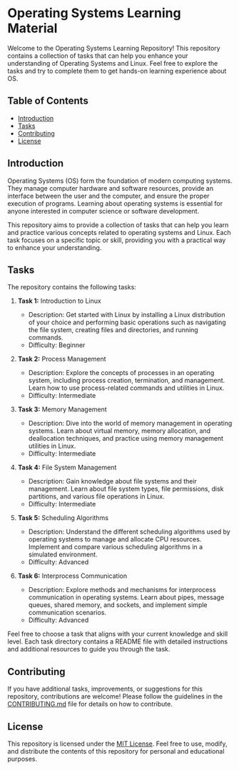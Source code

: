 # Operating Systems Learning Material

Welcome to the Operating Systems Learning Repository! This repository contains a collection of tasks that can help you enhance your understanding of Operating Systems and Linux. Feel free to explore the tasks and try to complete them to get hands-on learning experience about OS.

## Table of Contents

- [Introduction](#introduction)
- [Tasks](#tasks)
- [Contributing](#contributing)
- [License](#license)

## Introduction

Operating Systems (OS) form the foundation of modern computing systems. They manage computer hardware and software resources, provide an interface between the user and the computer, and ensure the proper execution of programs. Learning about operating systems is essential for anyone interested in computer science or software development.

This repository aims to provide a collection of tasks that can help you learn and practice various concepts related to operating systems and Linux. Each task focuses on a specific topic or skill, providing you with a practical way to enhance your understanding.

## Tasks

The repository contains the following tasks:

1. **Task 1:** Introduction to Linux
   - Description: Get started with Linux by installing a Linux distribution of your choice and performing basic operations such as navigating the file system, creating files and directories, and running commands.
   - Difficulty: Beginner

2. **Task 2:** Process Management
   - Description: Explore the concepts of processes in an operating system, including process creation, termination, and management. Learn how to use process-related commands and utilities in Linux.
   - Difficulty: Intermediate

3. **Task 3:** Memory Management
   - Description: Dive into the world of memory management in operating systems. Learn about virtual memory, memory allocation, and deallocation techniques, and practice using memory management utilities in Linux.
   - Difficulty: Intermediate

4. **Task 4:** File System Management
   - Description: Gain knowledge about file systems and their management. Learn about file system types, file permissions, disk partitions, and various file operations in Linux.
   - Difficulty: Intermediate

5. **Task 5:** Scheduling Algorithms
   - Description: Understand the different scheduling algorithms used by operating systems to manage and allocate CPU resources. Implement and compare various scheduling algorithms in a simulated environment.
   - Difficulty: Advanced

6. **Task 6:** Interprocess Communication
   - Description: Explore methods and mechanisms for interprocess communication in operating systems. Learn about pipes, message queues, shared memory, and sockets, and implement simple communication scenarios.
   - Difficulty: Advanced

Feel free to choose a task that aligns with your current knowledge and skill level. Each task directory contains a README file with detailed instructions and additional resources to guide you through the task.

## Contributing

If you have additional tasks, improvements, or suggestions for this repository, contributions are welcome! Please follow the guidelines in the [CONTRIBUTING.md](CONTRIBUTING.md) file for details on how to contribute.

## License

This repository is licensed under the [MIT License](LICENSE). Feel free to use, modify, and distribute the contents of this repository for personal and educational purposes.
